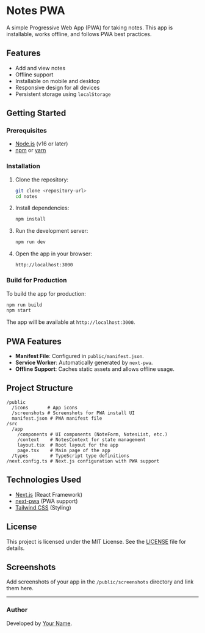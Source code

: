 # Notes PWA

A simple Progressive Web App (PWA) for taking notes. This app is installable, works offline, and follows PWA best practices.

## Features

- Add and view notes
- Offline support
- Installable on mobile and desktop
- Responsive design for all devices
- Persistent storage using `localStorage`

## Getting Started

### Prerequisites

- [Node.js](https://nodejs.org/) (v16 or later)
- [npm](https://www.npmjs.com/) or [yarn](https://yarnpkg.com/)

### Installation

1. Clone the repository:

   ```bash
   git clone <repository-url>
   cd notes
   ```

2. Install dependencies:

   ```bash
   npm install
   ```

3. Run the development server:

   ```bash
   npm run dev
   ```

4. Open the app in your browser:
   ```
   http://localhost:3000
   ```

### Build for Production

To build the app for production:

```bash
npm run build
npm start
```

The app will be available at `http://localhost:3000`.

## PWA Features

- **Manifest File**: Configured in `public/manifest.json`.
- **Service Worker**: Automatically generated by `next-pwa`.
- **Offline Support**: Caches static assets and allows offline usage.

## Project Structure

```
/public
  /icons       # App icons
  /screenshots # Screenshots for PWA install UI
  manifest.json # PWA manifest file
/src
  /app
    /components # UI components (NoteForm, NotesList, etc.)
    /context    # NotesContext for state management
    layout.tsx  # Root layout for the app
    page.tsx    # Main page of the app
  /types        # TypeScript type definitions
/next.config.ts # Next.js configuration with PWA support
```

## Technologies Used

- [Next.js](https://nextjs.org/) (React Framework)
- [next-pwa](https://github.com/shadowwalker/next-pwa) (PWA support)
- [Tailwind CSS](https://tailwindcss.com/) (Styling)

## License

This project is licensed under the MIT License. See the [LICENSE](LICENSE) file for details.

## Screenshots

Add screenshots of your app in the `/public/screenshots` directory and link them here.

---

### Author

Developed by [Your Name](https://github.com/your-profile).
